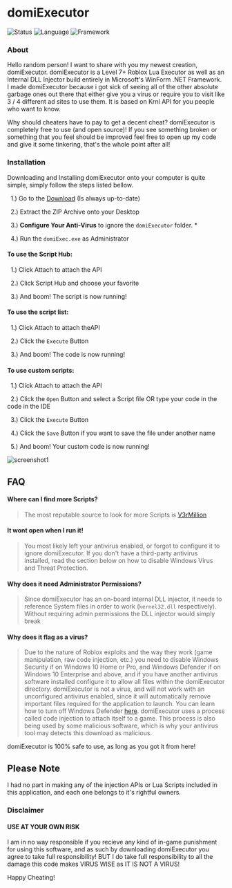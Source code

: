# domiExecutor
![Status](https://img.shields.io/badge/status-active-brightgreen)
![Language](https://img.shields.io/badge/language-C%23-blue)
![Framework](https://img.shields.io/badge/framework-WinForm%20.NET-blue)

### About

Hello random person! I want to share with you my newest creation, domiExecutor. domiExecutor is a Level 7+ Roblox Lua Executor as well as an Internal DLL Injector build entirely in Microsoft's WinForm .NET Framework. I made domiExecutor because i got sick of seeing all of the other absolute garbage ones out there that either give you a virus or require you to visit like 3 / 4 different ad sites to use them. It is based on Krnl API for you people who want to know.

Why should cheaters have to pay to get a decent cheat? domiExecutor is completely free to use (and open source)! If you see something broken or something that you feel should be improved feel free to open up my code and give it some tinkering, that's the whole point after all!

### Installation

Downloading and Installing domiExecutor onto your computer is quite simple, simply follow the steps listed bellow.
  
  &nbsp;&nbsp;1.) Go to the [Download](https://linkvertise.com/386945/domiexecutor2/1) (Is always up-to-date) 
  
  &nbsp;&nbsp;2.) Extract the ZIP Archive onto your Desktop  
  
  &nbsp;&nbsp;3.) **Configure Your Anti-Virus** to ignore the `domiExecutor` folder. *    
  
  &nbsp;&nbsp;4.) Run the `domiExec.exe` as Administrator  

#### To use the Script Hub:
  
  &nbsp;&nbsp;1.) Click Attach to attach the API
  
  &nbsp;&nbsp;2.) Click Script Hub and choose your favorite 
  
  &nbsp;&nbsp;3.) And boom! The script is now running!  

#### To use the script list:
  &nbsp;&nbsp;1.) Click Attach to attach theAPI  
  
  &nbsp;&nbsp;2.) Click the `Execute` Button   
  
  &nbsp;&nbsp;3.) And boom! The code is now running!
  
#### To use custom scripts:
  &nbsp;&nbsp;1.) Click Attach to attach the API 
  
  &nbsp;&nbsp;2.) Click the `Open` Button and select a Script file OR type your code in the code in the IDE  
  
  &nbsp;&nbsp;3.) Click the `Execute` Button  
  
  &nbsp;&nbsp;4.) Click the `Save` Button if you want to save the file under another name
  
  &nbsp;&nbsp;5.) And boom! Your custom code is now running!  
  
![screenshot1](https://media.discordapp.net/attachments/928275005580673095/929185183335346217/unknown.png)

## FAQ  

#### Where can I find more Scripts?

> The most reputable source to look for more Scripts is [V3rMillion](https://v3rmillion.net/)

#### It wont open when I run it!

 > You most likely left your antivirus enabled, or forgot to configure it to ignore domiExecutor. If you don't have a third-party antivirus installed, read the section below on how to disable Windows Virus and Threat Protection. 

#### Why does it need Administrator Permissions?
 > Since domiExecutor has an on-board internal DLL injector, it needs to reference System files in order to work (`kernel32.dll` respectively). Without requiring admin permissions the DLL injector would simply break

#### Why does it flag as a virus?

> Due to the nature of Roblox exploits and the way they work (game manipulation, raw code injection, etc.) you need to disable Windows Security if on Windows 10 Home or Pro, and Windows Defender if on Windows 10 Enterprise and above, and if you have another antivirus software installed configure it to allow all files within the domiExecutor directory. domiExecutor is not a virus, and will not work with an unconfigured antivirus enabled, since it will automatically remove important files required for the application to launch. You can learn how to turn off Windows Defender [here](https://www.youtube.com/watch?v=TJb9CuVAHMI). domiExecutor uses a process called code injection to attach itself to a game. This process is also being used by some malicious software, which is why your antivirus tool may detects this download as malicious.

domiExecutor is 100% safe to use, as long as you got it from here!

## Please Note
I had no part in making any of the injection APIs or Lua Scripts included in this application, and each one belongs to it's rightful owners.

### Disclaimer
#### USE AT YOUR OWN RISK
I am in no way responsible if you recieve any kind of in-game punishment for using this software, and as such by downloading domiExecutor you agree to take full responsibility! BUT I do take full responsibility to all the damage this code makes VIRUS WISE as IT IS NOT A VIRUS!

Happy Cheating!
